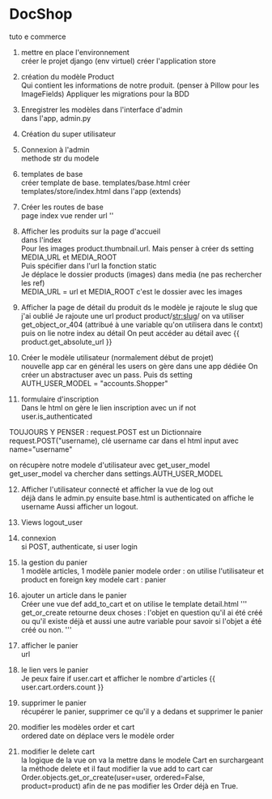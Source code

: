 # DocShop
 tuto e commerce
1. mettre en place l'environnement<br>
créer le projet django (env virtuel)
créer l'application store

2. création du modèle Product<br>
Qui contient les informations de notre produit.
   (penser à Pillow pour les ImageFields)
Appliquer les migrations pour la BDD

3. Enregistrer les modèles dans l'interface d'admin<br>
dans l'app, admin.py

4. Création du super utilisateur<br>

5. Connexion à l'admin<br>
methode str du modele

6. templates de base<br>
créer template de base. templates/base.html
créer templates/store/index.html dans l'app (extends)

7. Créer les routes de base<br>
page index vue render url ''

8. Afficher les produits sur la page d'accueil<br>
dans l'index<br>
Pour les images product.thumbnail.url. Mais penser à créer ds setting MEDIA_URL et MEDIA_ROOT <br>
Puis spécifier dans l'url la fonction static<br>
Je déplace le dossier products (images) dans media (ne pas rechercher les ref)<br>
MEDIA_URL = url et MEDIA_ROOT c'est le dossier avec les images

9. Afficher la page de détail du produit
ds le modèle je rajoute le slug que j'ai oublié
Je rajoute une url product product/<str:slug>/
on va utiliser get_object_or_404 (attribué à une variable qu'on utilisera dans le contxt)
puis on lie notre index au détail
On peut accéder au détail avec {{ product.get_absolute_url }}

10. Créer le modèle utilisateur (normalement début de projet)<br>
nouvelle app car en général les users on gère dans une app dédiée
On créer un abstractuser avec un pass. Puis ds setting AUTH_USER_MODEL = "accounts.Shopper"

11. formulaire d'inscription <br>
Dans le html on gère le lien inscription avec un if not user.is_authenticated

TOUJOURS Y PENSER : request.POST est un Dictionnaire
request.POST("username), clé username car dans el html input avec name="username"

on récupère notre modele d'utilisateur avec get_user_model
get_user_model va chercher dans settings.AUTH_USER_MODEL

12. Afficher l'utilisateur connecté et afficher la vue de log out<br>
déjà dans le admin.py
ensuite base.html is authenticated on affiche le username
Aussi afficher un logout.

13. Views logout_user<br>

14. connexion<br>
si POST, authenticate, si user login

15. la gestion du panier <br>
1 modèle articles, 1 modèle panier
modele order : on utilise l'utilisateur et product en foreign key
modele cart : panier

16. ajouter un article dans le panier<br>
Créer une vue def add_to_cart et on utilise le template detail.html
'''
get_or_create retourne deux choses : l'objet en question qu'il ai été créé ou qu'il existe déjà et aussi
une autre variable pour savoir si l'objet a été créé ou non.
'''

17. afficher le panier <br>
url

18. le lien vers le panier<br>
Je peux faire if user.cart et afficher le nombre d'articles {{ user.cart.orders.count }}

19. supprimer le panier<br>
récupérer le panier, supprimer ce qu'il y a dedans et supprimer le panier

20. modifier les modèles order et cart<br>
ordered date on déplace vers le modèle order

21. modifier le delete cart<br>
la logique de la vue on va la mettre dans le modele Cart en surchargeant la méthode delete
et il faut modifier la vue add to cart car Order.objects.get_or_create(user=user, ordered=False, product=product) afin
de ne pas modifier les Order déjà en True.